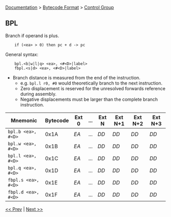 [Documentation](../../README.md) > [Bytecode Format](../README.md) > [Control Group](../InstructionsControl.md)

## BPL

Branch if operand is plus.

        if (<ea> > 0) then pc + d -> pc

General syntax:

        bpl.<b|w|l|q> <ea>, <#<D>|label>
        fbpl.<s|d> <ea>, <#<D>|label>

* Branch distance is measured from the end of the instruction.
    - e.g. `bpl.l r0, #0` would theoretically branch to the next instruction.
    - Zero displacement is reserved for the unresolved forwards reference during assembly.
    - Negative displacements must be larger than the complete branch instruction.

| Mnemonic | Bytecode | Ext 0 | ... | Ext N | Ext N+1 | Ext N+2 | Ext N+3 |
| - | - | - | - | - | - | - | - |
| `bpl.b <ea>, #<D>` | 0x1A | *EA* | ... | *DD* | *DD* | *DD* | *DD* |
| `bpl.w <ea>, #<D>` | 0x1B | *EA* | ... | *DD* | *DD* | *DD* | *DD* |
| `bpl.l <ea>, #<D>` | 0x1C | *EA* | ... | *DD* | *DD* | *DD* | *DD* |
| `bpl.q <ea>, #<D>` | 0x1D | *EA* | ... | *DD* | *DD* | *DD* | *DD* |
| `fbpl.s <ea>, #<D>` | 0x1E | *EA* | ... | *DD* | *DD* | *DD* | *DD* |
| `fbpl.d <ea>, #<D>` | 0x1F | *EA* | ... | *DD* | *DD* | *DD* | *DD* |

[<< Prev](./c_09.md) | [Next >>](./c_11.md)
